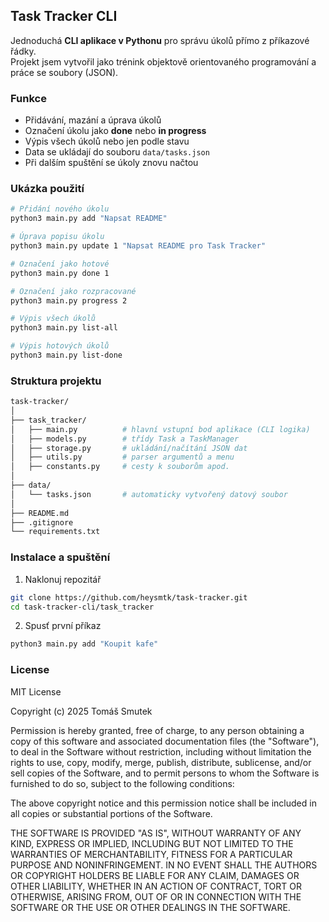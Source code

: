 ## Task Tracker CLI

Jednoduchá **CLI aplikace v Pythonu** pro správu úkolů přímo z příkazové řádky.  
Projekt jsem vytvořil jako trénink objektově orientovaného programování a práce se soubory (JSON).

### Funkce

- Přidávání, mazání a úprava úkolů  
- Označení úkolu jako **done** nebo **in progress**  
- Výpis všech úkolů nebo jen podle stavu  
- Data se ukládají do souboru `data/tasks.json`  
- Při dalším spuštění se úkoly znovu načtou  

### Ukázka použití

```bash
# Přidání nového úkolu
python3 main.py add "Napsat README"

# Úprava popisu úkolu
python3 main.py update 1 "Napsat README pro Task Tracker"

# Označení jako hotové
python3 main.py done 1

# Označení jako rozpracované
python3 main.py progress 2

# Výpis všech úkolů
python3 main.py list-all

# Výpis hotových úkolů
python3 main.py list-done
```
### Struktura projektu
```bash
task-tracker/
│
├── task_tracker/
│   ├── main.py          # hlavní vstupní bod aplikace (CLI logika)
│   ├── models.py        # třídy Task a TaskManager
│   ├── storage.py       # ukládání/načítání JSON dat
│   ├── utils.py         # parser argumentů a menu
│   ├── constants.py     # cesty k souborům apod.
│
├── data/
│   └── tasks.json       # automaticky vytvořený datový soubor
│
├── README.md
├── .gitignore
└── requirements.txt
```
### Instalace a spuštění
1. Naklonuj repozitář
```bash
git clone https://github.com/heysmtk/task-tracker.git
cd task-tracker-cli/task_tracker
```
2. Spusť první příkaz
```bash
python3 main.py add "Koupit kafe"
```

### License
MIT License

Copyright (c) 2025 Tomáš Smutek

Permission is hereby granted, free of charge, to any person obtaining a copy
of this software and associated documentation files (the "Software"), to deal
in the Software without restriction, including without limitation the rights
to use, copy, modify, merge, publish, distribute, sublicense, and/or sell
copies of the Software, and to permit persons to whom the Software is
furnished to do so, subject to the following conditions:

The above copyright notice and this permission notice shall be included in all
copies or substantial portions of the Software.

THE SOFTWARE IS PROVIDED "AS IS", WITHOUT WARRANTY OF ANY KIND, EXPRESS OR
IMPLIED, INCLUDING BUT NOT LIMITED TO THE WARRANTIES OF MERCHANTABILITY,
FITNESS FOR A PARTICULAR PURPOSE AND NONINFRINGEMENT. IN NO EVENT SHALL THE
AUTHORS OR COPYRIGHT HOLDERS BE LIABLE FOR ANY CLAIM, DAMAGES OR OTHER
LIABILITY, WHETHER IN AN ACTION OF CONTRACT, TORT OR OTHERWISE, ARISING FROM,
OUT OF OR IN CONNECTION WITH THE SOFTWARE OR THE USE OR OTHER DEALINGS IN THE
SOFTWARE.
